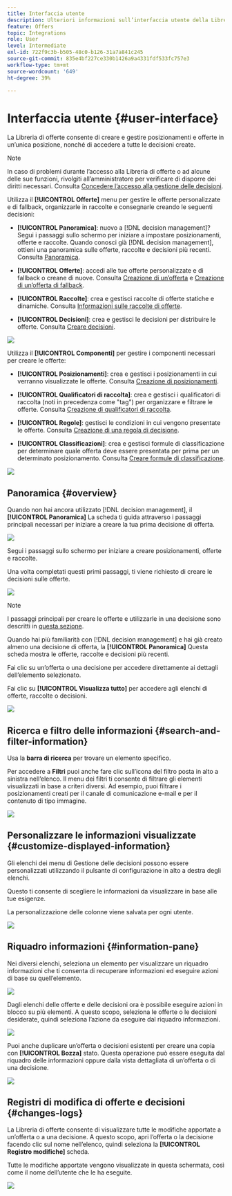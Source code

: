 ```yaml
---
title: Interfaccia utente
description: Ulteriori informazioni sull’interfaccia utente della Libreria di offerte
feature: Offers
topic: Integrations
role: User
level: Intermediate
exl-id: 722f9c3b-b505-48c0-b126-31a7a841c245
source-git-commit: 835e4bf227ce330b1426a9a4331fdf533fc757e3
workflow-type: tm+mt
source-wordcount: '649'
ht-degree: 39%

---
```


# Interfaccia utente {#user-interface}

La Libreria di offerte consente di creare e gestire posizionamenti e offerte in un’unica posizione, nonché di accedere a tutte le decisioni create.

>[!NOTE]
>
>In caso di problemi durante l’accesso alla Libreria di offerte o ad alcune delle sue funzioni, rivolgiti all’amministratore per verificare di disporre dei diritti necessari. Consulta [Concedere l’accesso alla gestione delle decisioni](starting-offer-decisioning.md#granting-acess-to-decision-management).

Utilizza il  **[!UICONTROL Offerte]** menu per gestire le offerte personalizzate e di fallback, organizzarle in raccolte e consegnarle creando le seguenti decisioni:

* **[!UICONTROL Panoramica]**: nuovo a [!DNL decision management]? Segui i passaggi sullo schermo per iniziare a impostare posizionamenti, offerte e raccolte. Quando conosci già [!DNL decision management], ottieni una panoramica sulle offerte, raccolte e decisioni più recenti. Consulta [Panoramica](#overview).

* **[!UICONTROL Offerte]**: accedi alle tue offerte personalizzate e di fallback o creane di nuove. Consulta [Creazione di un’offerta](../offer-library/creating-personalized-offers.md) e [Creazione di un’offerta di fallback](../offer-library/creating-fallback-offers.md).

* **[!UICONTROL Raccolte]**: crea e gestisci raccolte di offerte statiche e dinamiche. Consulta [Informazioni sulle raccolte di offerte](../offer-library/creating-collections.md).

* **[!UICONTROL Decisioni]**: crea e gestisci le decisioni per distribuire le offerte. Consulta [Creare decisioni](../offer-activities/create-offer-activities.md).

![](../assets/offers_menu.png)

Utilizza il  **[!UICONTROL Componenti]** per gestire i componenti necessari per creare le offerte:

* **[!UICONTROL Posizionamenti]**: crea e gestisci i posizionamenti in cui verranno visualizzate le offerte. Consulta [Creazione di posizionamenti](../offer-library/creating-placements.md).

* **[!UICONTROL Qualificatori di raccolta]**: crea e gestisci i qualificatori di raccolta (noti in precedenza come &quot;tag&quot;) per organizzare e filtrare le offerte. Consulta [Creazione di qualificatori di raccolta](../offer-library/creating-tags.md).

* **[!UICONTROL Regole]**: gestisci le condizioni in cui vengono presentate le offerte. Consulta [Creazione di una regola di decisione](../offer-library/creating-decision-rules.md).

* **[!UICONTROL Classificazioni]**: crea e gestisci formule di classificazione per determinare quale offerta deve essere presentata per prima per un determinato posizionamento. Consulta [Creare formule di classificazione](../ranking/create-ranking-formulas.md).

![](../assets/offer_activities.png)

## Panoramica {#overview}

Quando non hai ancora utilizzato [!DNL decision management], il **[!UICONTROL Panoramica]** La scheda ti guida attraverso i passaggi principali necessari per iniziare a creare la tua prima decisione di offerta.

![](../assets/overview_onboarding.png)

Segui i passaggi sullo schermo per iniziare a creare posizionamenti, offerte e raccolte.

Una volta completati questi primi passaggi, ti viene richiesto di creare le decisioni sulle offerte.

![](../assets/overview_collection-created.png)

>[!NOTE]
>
>I passaggi principali per creare le offerte e utilizzarle in una decisione sono descritti in [questa sezione](../offer-library/key-steps.md).

Quando hai più familiarità con [!DNL decision management] e hai già creato almeno una decisione di offerta, la **[!UICONTROL Panoramica]** Questa scheda mostra le offerte, raccolte e decisioni più recenti.

Fai clic su un’offerta o una decisione per accedere direttamente ai dettagli dell’elemento selezionato.

Fai clic su **[!UICONTROL Visualizza tutto]** per accedere agli elenchi di offerte, raccolte o decisioni.

![](../assets/overview_view-all.png)

## Ricerca e filtro delle informazioni {#search-and-filter-information}

Usa la **barra di ricerca** per trovare un elemento specifico.

Per accedere a **Filtri** puoi anche fare clic sull’icona del filtro posta in alto a sinistra nell’elenco. Il menu dei filtri ti consente di filtrare gli elementi visualizzati in base a criteri diversi. Ad esempio, puoi filtrare i posizionamenti creati per il canale di comunicazione e-mail e per il contenuto di tipo immagine.

![](../assets/filters.png)

## Personalizzare le informazioni visualizzate {#customize-displayed-information}

Gli elenchi dei menu di Gestione delle decisioni possono essere personalizzati utilizzando il pulsante di configurazione in alto a destra degli elenchi.

Questo ti consente di scegliere le informazioni da visualizzare in base alle tue esigenze.

La personalizzazione delle colonne viene salvata per ogni utente.

![](../assets/columns.png)

## Riquadro informazioni {#information-pane}

Nei diversi elenchi, seleziona un elemento per visualizzare un riquadro informazioni che ti consenta di recuperare informazioni ed eseguire azioni di base su quell’elemento.

![](../assets/information-pane.png)

Dagli elenchi delle offerte e delle decisioni ora è possibile eseguire azioni in blocco su più elementi. A questo scopo, seleziona le offerte o le decisioni desiderate, quindi seleziona l’azione da eseguire dal riquadro informazioni.

![](../assets/bulk-actions.png)

Puoi anche duplicare un’offerta o decisioni esistenti per creare una copia con **[!UICONTROL Bozza]** stato. Questa operazione può essere eseguita dal riquadro delle informazioni oppure dalla vista dettagliata di un’offerta o di una decisione.

![](../assets/duplicate-offer.png)

## Registri di modifica di offerte e decisioni {#changes-logs}

La Libreria di offerte consente di visualizzare tutte le modifiche apportate a un’offerta o a una decisione. A questo scopo, apri l’offerta o la decisione facendo clic sul nome nell’elenco, quindi seleziona la **[!UICONTROL Registro modifiche]** scheda.

Tutte le modifiche apportate vengono visualizzate in questa schermata, così come il nome dell’utente che le ha eseguite.

![](../assets/change-logs.png)
